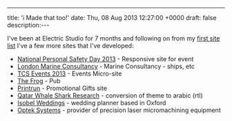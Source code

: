 ---
title: 'i Made that too!'
date: Thu, 08 Aug 2013 12:27:00 +0000
draft: false
description:---

I've been at Electric Studio for 7 months and following on from my [first site list](http://big-andy.co.uk/blog/i-made-that/ "i Made That!") I've a few more sites that I've developed:

*   [National Personal Safety Day 2013](http://www.nationalpersonalsafetyday.co.uk/) - Responsive site for event
*   [London Marine Consultancy](http://www.londonmarine.co.uk/) - Marine Consultancy - ships, etc
*   [TCS Events 2013](http://2013.tcsevents.co.uk/) - Events Micro-site
*   [The Frog](http://www.thefrogclapham.co.uk/) - Pub
*   [Printrun](http://www.printrun.com/) - Promotional Gifts site
*   [Qatar Whale Shark Research](http://www.qatarwhalesharkproject.com/ar/) - conversion of theme to arabic (rtl)
*   [Isobel Weddings](http://www.isobelweddings.com/) - wedding planner based in Oxford
*   [Optek Systems](http://www.opteksystems.com/) - provider of precision laser micromachining equipment